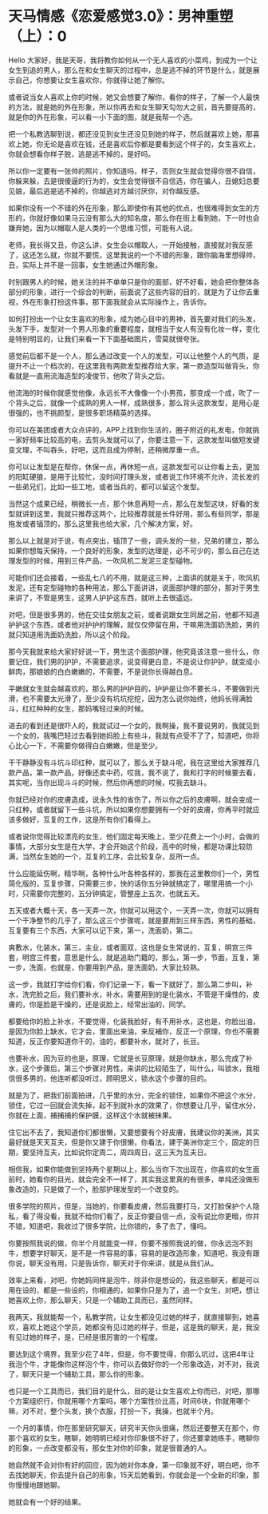 # 天马情感《恋爱感觉3.0》：男神重塑（上）：0

Hello 大家好，我是天哥，我将教你如何从一个无人喜欢的小菜鸡，到成为一个让女生到追的男人，那么在和女生聊天的过程中，总是逃不掉的环节是什么，就是展示自己，你想要让女生喜欢你，你就得让她了解你。

或者说当女人喜欢上你的时候，她又会想要了解你，看你的样子，了解一个人最快的方法，就是她的外在形象，所以你再去和女生聊天勾勿大之前，首先要提高的，就是你的外在形象，可以看一小下面的图，就是我帮一个选。

把一个私教选聊到说，都还没见到女生还没见到她的样子，然后就喜欢上她，那喜欢上她，你无论是喜欢在钱，还是喜欢后你都是要看到这个样子的，女生喜欢上，你就会想看你样子脱，逃是逃不掉的，是好吗。

所以你一定要有一张帅的照片，你知道吗，样子，否则女生就会觉得你很不自信，你躲来躲，去是很傻逼的行为的，女生会觉得很不自信选，你在骗人，丑媳妇总要见娘，最后逃是逃不掉的，你越逃对方越讨厌你，对你越反感。

如果你没有一个不错的外在形象，那么即使你有其他的优点，也很难得到女生的方形的，你就好像如果马云没有那么大的知名度，那么你在街上看到她，下一时也会嫌弃她，因为以帽取人是人类的一个思维习惯，可能有人说。

老师，我长得又丑，你这么讲，女生会以帽取人，一开始接触，直接就对我反感了，这还怎么就，你就不要慌，这里我说的一个不错的形象，跟你脑海里想得帅，丑，实际上并不是一回事，女生她通过外帽形象。

时别跟男人的时候，她关注的并不单单只是你的面部，好不好看，她会把你整体各部分的形象，进行一个综合的判断，前面说了这些内容的目的，就是为了让你去重视，外在形象打扮这件事，那下面我就会从实际操作上，告诉你。

如何打扮出一个让女生喜欢的形象，成为她心目中的男神，首先要对我们的头发，头发下手，发型对一个男人形象的重要程度，就相当于女人有没有化妆一样，变化是特别明显的，让我们来看一下下面基础图片，雪莫就很夸张。

感觉前后都不是一个人，那么通过改变一个人的发型，可以让他整个人的气质，是提升不止一个档次的，在这里我有两款发型推荐给大家，第一款造型叫做背头，你看就是一直用流海造型的凌俊节，他吹了背头之后。

他流海的时候你就感觉他像，永远长不大像像一个小男孩，那变成一个成，吹了一个背头之后，就像一个成熟的男人一样，成熟很多，那么背头这款发型，是用心是很强的，也不挑颜型，是很多职场精英的选择。

你可以在美团或者大众点评的，APP上找到你生活的，圈子附近的礼发电，你就挑一家好频率比较高的电，去剪头发就可以了，你要注意一下，这款发型叫做短发键变文理，不叫吞头，好吧，这而且成为停制，还稍微厚重一点。

你可以让发型是在帮你，休保一点，再休短一点，这款发型可以让你看上去，更加的阳缸硬狼，是用于比较忙，没时间打理头发，或者说工作环境不允许，流长发的一些弟兄们，比如一些工地，或者当兵的，都可以留这个发型。

当然这个成果已经，稍微长一点，那个休息再短一点，那么在发型这块，好看的发型就讲到这里，我就只推荐这两个，比较推荐就是长件好用，那么有些同学，那是拖发或者锸顶的，那么这里我也给大家，几个解决方案，好。

那么以上就是对于说，有点突出，锸顶了一些，调头发的一些，兄弟的建立，那么如果你想每天保持，一个良好的形象，发型的达理是，必不可少的，那么自己在达理发型的时候，用到三件产品，一吹风机二发泥三定型碰物。

可能你们还会接着，一些乱七八的不用，就是这三种，上面讲的就是关于，吹风机发泥，还有定型碰物的各种用法，那么下面讲讲，说面部护理的部分，那对于男生来讲了，不管是男生，这男人护护这东西，就听上去很遥远。

对吧，但是很多男的，他在交往女朋友之前，或者说跟女生同居之前，他都不知道护护这个东西，或者他对护护的理解，就仅仅停留在用，干嘛用洗面奶洗脸，男的就只知道用洗面奶洗脸，所以这个阶段。

那今天我就来给大家好好说一下，男生这个面部护理，他究竟该注意一些什么，你要记住，我们男的护护，不需要追求，说变得更白息，不是说让你护护，就变成小鲜肉，那娘娘的白白嫩嫩的，不需要，不是说你长得越白息。

平嫩就女生就会越喜欢的，那么男的护护目的，护护是让你不要长斗，不要做到光滑，也不需要太光滑了，至少没有坑坑挖挖，因为怎么说你始终，他妈长得满脸斗，红红种种的女生，那妈嘴轻过来的时候。

进去的看到还是很吓人的，我就试过一个女的，我啊操，我不要说男的，我就见到一个女的，我嘴巴轻过去看到她妈脸上有些斗，我就有点受不了了，知道吧，你将心比心一下，不需要你做得白白嫩嫩，但是至少。

干干静静没有斗坑斗印红种，就可以了，那么关于缺斗呢，我在这里给大家推荐几款产品，第一款产品，好像还卖中药，哎我，我不说了，我和打字的时候要去看，其实呢，当你出现斗斗的时候，然后你再想的时候，哎我去缺斗。

你就已经对你的皮膚造成，说永久性的省伤了，所以你之后的皮膚啊，就会变成一只红种，或者就留下一些斗坑，所以如果你想要拥有一个好的皮膚，你再平时就应该多做好，互复的工作，这是所有你们看得上。

或者说你觉得比较漂亮的女生，他们固定每天晚上，至少花费上一个小时，会做的事情，大部分女生是在大学，才会开始这个阶段，高中的时候，都是功课比较防满，当然女生她的一个，互复的工序，会比较复杂，反所一点。

什么应能延伤啊，精华啊，各种什么叶各种各样的，那我在这里教你们一个，男性简化版的，互复步骤，只需要三步，快的话你五分钟就搞定了，哪里用搞一个小时，只需要你完整的，五分钟搞定，管整座上五次，也就五天。

五天或者大概十天，各一天弄一次，你就可以用这个，一天弄一次，你就可以拥有一个干净整节的几乎了，那么这三个步骤呢，就是要用到三样东西，男性的基础，互复要有三个东西，大家可以记下来，第一，洗面奶，第二。

爽敷水，化装水，第三，主业，或者面双，这也是女生常说的，互复，明宫三件套，明宫三件套，意思是什么，就是追助门籍的，那么，第一步，节面，互复，第一步，洗面，也就是，你要用到产品，是洗面奶，大家比较熟。

这一步，我就打字给你们看，你们记录一下，看一下就好了，那么第二步叫，补水，洗完脸之后，我们要补水，补水，需要用到的是化装水，不管是干燥性的，皮膚的，你是脸是干燥的，还是说脸上，经常出油的，同学。

都要给你的脸上补水，不要觉得，化装我脸好，有不用补水，这也是，你脸出油，是因为你脸上缺水，它才会，里面出来油，来反補你，反正一个原理，你也不需要知道，反正你要知道你干的，油的，都要补水，就对了，长豆。

也要补水，因为豆的也是，原理，它就是长豆原理，就是你缺水，那么完成了补水，这个步骤后，第三个步骤对男性，来讲的比较陌生了，叫什么，叫锁水，我相信很多男的，他连听都没听过，顾明思义，锁水这个步骤的目的。

就是为了，把我们前面拍进，几乎里的水分，完全的锁住，如果你不把这个水分，锁住，它过一回就会流失掉，起不到就补水的效果了，你想要让几乎，留住水分，你就在上面，捕捕捕的保护膜，这样这个水就被抹果。

住它出不去了，我知道你们都很懒，又要想要有个好皮膚，我建议你的美洲，其实最好就是天天互夫，但是你又建于你很懒，你看法，建于美洲你定三个，固定的日期，要坚持互夫，比如说你定周二，周四周日，这三天为互夫日。

相信我，如果你能做到坚持两个星期以上，那么当你下次出现在，你喜欢的女生面前时，她看你的目光，就会完全不一样了，其实我这里真的有很多，单纯还没做形象改造的，只是做了一个，脸部护理发型的一个改变的。

很多学院的照片，但是，当她的，你要看皮膚，然后我要打马，又打脸保护个人隐私，看了得没看，我就不给你们看了，反正你要自信一点，没有说比你更暗，你并不错，知道吧，我收过了很多学院，比你错的，多了去了，懂吗。

你要按照我说的做，你半个月就能变一样，你要不按照我说的做，你永远泡不到牛，想要学好聊天，是不是一件容易的事，容易的是改造形象，知道吧，我没有跟你说，聊天没有用，只是告诉你，聊天对于你来讲，就是从我们从。

效率上来看，对吧，你她妈同样是泡牛，除非你是想设的，我这些聊天，都是可以用在设的，都是一些设的，你相通的，如果你只是为了，追一个女生，对吧，想让她喜欢上你，那么聊天，只是一个辅助工具而已，虽然同样。

我两天，我就能帮一个，私教学院，让女生都没见过她的样子，就直接聊到，她喜欢，喜欢上她这个学员，她都没有见过她的样子，但是，这是我的聊天，是，我没有见过她的样子，是，已经是很厉害的一个程度。

要达到这个境界，我至少花了4年，但是，你不要觉得，你那么坑过，这把4年让我泡个牛，才能像你这样泡个牛，你可以去做好你的一个形象改造，对不对，我说了，聊天只是一个辅助工具，那么你的形象。

也只是一个工具而已，我们目的是什么，目的是让女生喜欢上你而已，对吧，那哪个方案组织行，你就用哪个方案吗，哪个方案性价比高，时间6块，你就用哪个嘛，对不对，整个头发，换个衣服，打扮一下，我操，也就半个月。

一个月的事情，你在那里研究聊天，研究半天你头很痛，然后还要整天在那个，你那个喜欢的女生，瞎聊，她明明已经对你印象很不好了，你还要拿她练手，瞎聊你的形象，一点改变都没有，那女生对你的印象，就是很普通的人。

她自然就不会对你有好的回应，因为她对你本身，第一印象就不好，明白吧，你不去找她聊天，你去提升自己的形象，15天后她看到，你就会是一个全新的印象，那你慢慢地跟她聊。

她就会有一个好的结果。